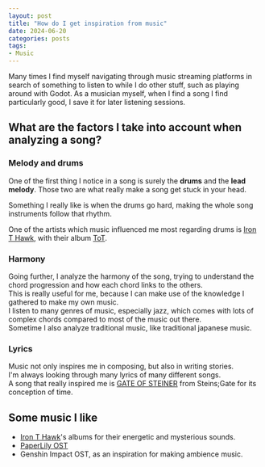 ```yaml
---
layout: post
title: "How do I get inspiration from music"
date: 2024-06-20
categories: posts
tags:
- Music
---
```

Many times I find myself navigating through music streaming platforms in search of something to listen to while I do other stuff, such as playing around with Godot.
As a musician myself, when I find a song I find particularly good, I save it for later listening sessions.

## What are the factors I take into account when analyzing a song?
### Melody and drums
One of the first thing I notice in a song is surely the **drums** and the **lead melody**. Those two are what really make a song get stuck in your head.  


Something I really like is when the drums go hard, making the whole song instruments follow that rhythm.

One of the artists which music influenced me most regarding drums is [Iron T Hawk](https://twitter.com/ironthawk), with their album [ToT](https://www.youtube.com/watch?v=WU0XbGVV8E8).

### Harmony
Going further, I analyze the harmony of the song, trying to understand the chord progression and how each chord links to the others.  
This is really useful for me, because I can make use of the knowledge I gathered to make my own music.  
I listen to many genres of music, especially jazz, which comes with lots of complex chords compared to most of the music out there.  
Sometime I also analyze traditional music, like traditional japanese music.

### Lyrics
Music not only inspires me in composing, but also in writing stories.  
I'm always looking through many lyrics of many different songs.  
A song that really inspired me is [GATE OF STEINER](https://www.youtube.com/watch?v=VJtoh7ggGDE) from Steins;Gate for its conception of time.

## Some music I like

- [Iron T Hawk](https://www.youtube.com/@ironthawk)'s albums for their energetic and mysterious sounds.
- [PaperLily OST](https://www.youtube.com/watch?v=IgeXLLAwNcs&list=PLDOjCqYj3ys3TEe8HCR7_cYH7X7dU28_B)
- Genshin Impact OST, as an inspiration for making ambience music.
